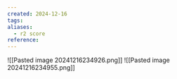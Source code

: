 ```yaml
---
created: 2024-12-16
tags: 
aliases:
  - r2 score
reference:
---
```

![[Pasted image 20241216234926.png]]
![[Pasted image 20241216234955.png]]
